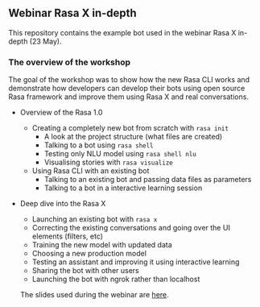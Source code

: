 ## Webinar Rasa X in-depth

This repository contains the example bot used in the webinar Rasa X in-depth (23 May).  

### The overview of the workshop
The goal of the workshop was to show how the new Rasa CLI works and demonstrate how developers 
can develop their bots using open source Rasa framework and improve them using Rasa X and real 
conversations.

- Overview of the Rasa 1.0
  - Creating a completely new bot from scratch with `rasa init`   
    - A look at the project structure (what files are created)  
    -  Talking to a bot using `rasa shell`  
    -  Testing only NLU model using `rasa shell nlu` 
    -  Visualising stories with `rasa visualize`  
  - Using Rasa CLI with an existing bot  
    - Talking to an existing bot and passing data files as parameters
    - Talking to a bot in a interactive learning session
 
- Deep dive into the Rasa X
  - Launching an existing bot with `rasa x`
  - Correcting the existing conversations and going over the UI elements (filters, etc)
  - Training the new model with updated data
  - Choosing a new production model
  - Testing an assistant and improving it using interactive learning
  - Sharing the bot with other users
  - Launching the bot with ngrok rather than localhost
  
  
  The slides used during the webinar are [here](https://docs.google.com/presentation/d/1nZHIOiBDI-NTjLCG0Pg_CE0gSVVSJT6Mx_o6VIZVvAs/edit?usp=sharing).
 
